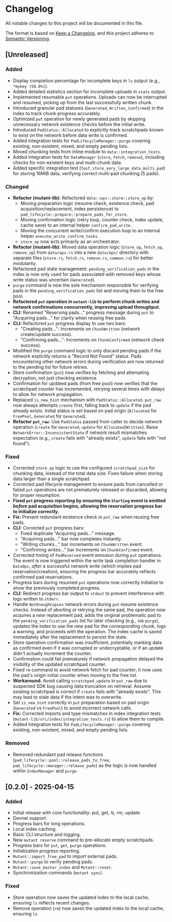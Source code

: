 # Changelog

All notable changes to this project will be documented in this file.

The format is based on [Keep a Changelog](https://keepachangelog.com/en/1.1.0/),
and this project adheres to [Semantic Versioning](https://semver.org/spec/v2.0.0.html).

## [Unreleased]

### Added
- Display completion percentage for incomplete keys in `ls` output (e.g., `*mykey (50.0%)`).
- Added detailed statistics section for incomplete uploads in `stats` output.
- Implemented resumable `put` operations. Uploads can now be interrupted and resumed, picking up from the last successfully written chunk.
- Introduced granular pad statuses (`Generated`, `Written`, `Confirmed`) in the index to track chunk progress accurately.
- Optimized `put` operation for newly generated pads by skipping unnecessary network existence checks before the initial write.
- Introduced `PadStatus::Allocated` to explicitly track scratchpads known to exist on the network before data write is confirmed.
- Added integration tests for `PadLifecycleManager::purge` covering existing, non-existent, mixed, and empty pending lists.
- Moved chunking tests from inline module to `data::integration_tests`.
- Added integration tests for `DataManager` (`store`, `fetch`, `remove`), including checks for non-existent keys and multi-chunk data.
- Added specific integration test (`test_store_very_large_data_multi_pad`) for storing 16MiB data, verifying correct multi-pad chunking (5 pads).

### Changed
- **Refactor (mutant-lib):** Refactored `data::ops::store::store_op` by:
    - Moving preparation logic (resume check, existence check, pad acquisition/replacement, index persistence) to `pad_lifecycle::prepare::prepare_pads_for_store`.
    - Moving confirmation logic (retry loop, counter check, index update, cache save) to an internal helper `confirm_pad_write`.
    - Moving the concurrent write/confirm execution loop to an internal helper `execute_write_confirm_tasks`.
    - `store_op` now acts primarily as an orchestrator.
- **Refactor (mutant-lib):** Moved data operation logic (`store_op`, `fetch_op`, `remove_op`) from `data/ops.rs` into a new `data/ops/` directory with separate files (`store.rs`, `fetch.rs`, `remove.rs`, `common.rs`) for better modularity.
- Refactored pad state management: `pending_verification_pads` in the index is now only used for pads associated with removed keys whose write status was uncertain (`Generated`).
- `purge` command is now the sole mechanism responsible for verifying pads in the `pending_verification_pads` list and moving them to the free pool.
- **Refactored `put` operation in `mutant-lib` to perform chunk writes and network confirmations concurrently, improving upload throughput.**
- **CLI:** Renamed "Reserving pads..." progress message during `put` to "Acquiring pads..." for clarity when reusing free pads.
- **CLI:** Refactored `put` progress display to use two bars:
  - "Creating pads...": Increments on `ChunkWritten` (network create/update success).
  - "Confirming pads...": Increments on `ChunkConfirmed` (network check success).
- Modified the `purge` command logic to only discard pending pads if the network explicitly returns a "Record Not Found" status. Pads encountering other network errors during verification are now returned to the pending list for future retries.
- Store confirmation (`put`) now verifies by fetching and attempting decryption, not just checking existence.
- Confirmation for updated pads (from free pool) now verifies that the scratchpad counter has incremented, retrying several times with delays to allow for network propagation.
- Replaced `is_new_hint` mechanism with `PadStatus::Allocated`. `put_raw` now always attempts `create` first, falling back to `update` if the pad already exists. Initial status is set based on pad origin (`Allocated` for `FreePool`, `Generated` for `Generated`).
- **Refactor `put_raw`**: Use `PadStatus` passed from caller to decide network operation (`create` for `Generated`, `update` for `Allocated`/`Written`). Raise `NetworkError::InconsistentState` if network result mismatches expectation (e.g., `create` fails with "already exists", `update` fails with "not found").

### Fixed
- Corrected `store_op` logic to use the configured `scratchpad_size` for chunking data, instead of the total data size. Fixes failure when storing data larger than a single scratchpad.
- Corrected pad lifecycle management to ensure pads from cancelled or failed `put` operations are not prematurely released or discarded, allowing for proper resumption.
- **Fixed `put` progress reporting by ensuring the `Starting` event is emitted *before* pad acquisition begins, allowing the reservation progress bar to initialize correctly.**
- **Fix:** Prevent redundant existence check in `put_raw` when reusing free pads.
- **CLI:** Corrected `put` progress bars:
  - Fixed duplicate "Acquiring pads..." message.
  - "Acquiring pads..." bar now completes instantly.
  - "Writing chunks..." bar increments on `ChunkWritten` event.
  - "Confirming writes..." bar increments on `ChunkConfirmed` event.
- Corrected timing of `PadReserved` event emission during `put` operations. The event is now triggered within the write task completion handler in `DataOps`, *after* a successful network write (which implies pad reservation/creation), ensuring the progress bar accurately reflects confirmed pad reservations.
- Progress bars during resumed `put` operations now correctly initialize to show the previously completed progress.
- **CLI:** Redirect progress bar output to `stdout` to prevent interference with logs written to `stderr`.
- Handle `NotEnoughCopies` network errors during `put` resume existence checks. Instead of aborting or retrying the same pad, the operation now acquires a *new* replacement pad, adds the original problematic pad to the `pending_verification_pads` list for later checking (e.g., via `purge`), updates the index to use the new pad for the corresponding chunk, logs a warning, and proceeds with the operation. The index cache is saved immediately after the replacement to persist the state.
- Store operation confirmation was insufficient, potentially marking data as confirmed even if it was corrupted or undecryptable, or if an update didn't actually increment the counter.
- Confirmation could fail prematurely if network propagation delayed the visibility of the updated scratchpad counter.
- Fixed `rm` command to avoid network fetch for pad counter; it now uses the pad's origin initial counter when moving to the free list.
- **Workaround:** Avoid calling `scratchpad_update` in `put_raw` due to suspected SDK bug causing data truncation on retrieval. Assume existing scratchpad is correct if `create` fails with "already exists". This may lead to stale data if the intent was to overwrite.
- Set `is_new_hint` correctly in `put` preparation based on pad origin (`Generated` vs `FreePool`) to avoid incorrect network calls.
- **Fix:** Corrected imports and type mismatches in index integration tests (`mutant-lib/src/index/integration_tests.rs`) to allow them to compile.
- Added integration tests for `PadLifecycleManager::purge` covering existing, non-existent, mixed, and empty pending lists.

### Removed
- Removed redundant pad release functions (`pad_lifecycle::pool::release_pads_to_free`, `pad_lifecycle::manager::release_pads`) as the logic is now handled within `IndexManager` and `purge`.

## [0.2.0] - 2025-04-15

### Added
- Initial release with core functionality: put, get, ls, rm, update.
- Devnet support.
- Progress bars for long operations.
- Local index caching.
- Basic CLI structure and logging.
- New `mutant reserve` command to pre-allocate empty scratchpads.
- Progress bars for `put`, `get`, `purge` operations.
- Initialization progress reporting.
- `Mutant::import_free_pad` to import external pads.
- `Mutant::purge` to verify pending pads.
- `Mutant::save_master_index` and `Mutant::reset`.
- Synchronization commands (`mutant sync`).

### Fixed
- Store operation now saves the updated index to the local cache, ensuring `ls` reflects recent changes.
- Remove operation (`rm`) now saves the updated index to the local cache, ensuring `ls`